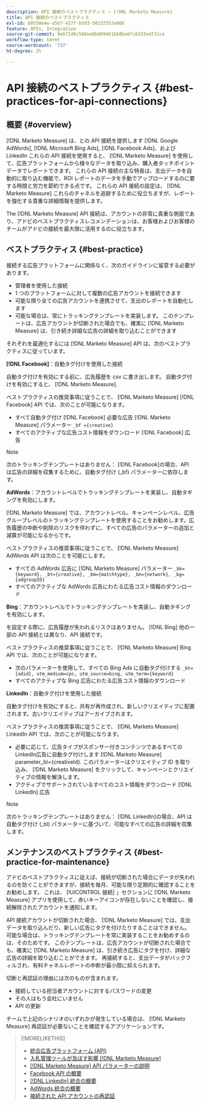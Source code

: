 ```yaml
---
description: API 接続のベストプラクティス — [!DNL Marketo Measure]
title: API 接続のベストプラクティス
exl-id: b8550e4e-a567-427f-b5d3-50232553a066
feature: APIs, Integration
source-git-commit: 9e672d0c568ee0b889461bb8ba6fc6333edf31ce
workflow-type: tm+mt
source-wordcount: '737'
ht-degree: 2%

---
```


# API 接続のベストプラクティス {#best-practices-for-api-connections}

## 概要 {#overview}

[!DNL Marketo Measure] は、との API 接続を提供します [!DNL Google AdWords], [!DNL Microsoft Bing Ads], [!DNL Facebook Ads]、およびLinkedIn これらの API 接続を使用すると、 [!DNL Marketo Measure] を使用して、広告プラットフォームから様々なデータを取り込み、購入者タッチポイントデータでレポートできます。 これらの API 接続の主な特長は、支出データを自動的に取り込む機能で、ROI レポートのデータを手動でアップロードするのに要する時間と労力を節約できる点です。 これらの API 接続の設定は、 [!DNL Marketo Measure] これらのチャネルを追跡するために役立ちますが、レポートを強化する貴重な詳細情報を提供します。

The [!DNL Marketo Measure] API 接続は、アカウントの非常に貴重な側面であり、アドビのベストプラクティスレコメンデーションは、お客様およびお客様のチームがアドビの接続を最大限に活用するのに役立ちます。

## ベストプラクティス {#best-practice}

接続する広告プラットフォームに関係なく、次のガイドラインに留意する必要があります。

* 管理者を使用した接続
* 1 つのプラットフォームに対して複数の広告アカウントを接続できます
* 可能な限り全ての広告アカウントを連携させて、支出のレポートを自動化します
* 可能な場合は、常にトラッキングテンプレートを実装します。 このテンプレートは、広告アカウントが切断された場合でも、確実に [!DNL Marketo Measure] は、引き続き詳細な広告の詳細を取り込むことができます

それぞれを最適化するには [!DNL Marketo Measure] API は、次のベストプラクティスに従っています。

**[!DNL Facebook]**：自動タグ付けを使用した接続

自動タグ付けを有効にする前に、広告履歴を csv に書き出します。 自動タグ付けを有効にすると、 [!DNL Marketo Measure].

ベストプラクティスの推奨事項に従うことで、 [!DNL Marketo Measure] [!DNL Facebook] API では、次のことが可能になります。

* すべて自動タグ付け [!DNL Facebook] 必要な広告 [!DNL Marketo Measure] パラメーター `_bf ={creative}`
* すべてのアクティブな広告コスト情報をダウンロード [!DNL Facebook] 広告

>[!NOTE]
>
>次のトラッキングテンプレートはありません： [!DNL Facebook]の場合、API は広告の詳細を収集するために、自動タグ付け (_bf) パラメーターに依存します。

**AdWords**：アカウントレベルでトラッキングテンプレートを実装し、自動タギングを有効にします。

[!DNL Marketo Measure] では、アカウントレベル、キャンペーンレベル、広告グループレベルのトラッキングテンプレートを使用することをお勧めします。広告履歴の中断や削除のリスクを伴わずに、すべての広告のパラメーターの追加と減算が可能になるからです。

ベストプラクティスの推奨事項に従うことで、 [!DNL Marketo Measure] AdWords API は次のことを可能にします。

* すべての AdWords 広告に [!DNL Marketo Measure] パラメーター `_bk={keyword}, _bt={creative}, _bm={matchtype}, _bn={network}, _bg={adgroupID}`
* すべてのアクティブな AdWords 広告にわたる広告コスト情報のダウンロード

**Bing**：アカウントレベルでトラッキングテンプレートを実装し、自動タギングを有効にします。

を設定する際に、広告履歴が失われるリスクはありません。 [!DNL Bing] 他の一部の API 接続とは異なり、API 接続です。

ベストプラクティスの推奨事項に従うことで、 [!DNL Marketo Measure] Bing API では、次のことが可能になります。
* 次のパラメーターを使用して、すべての Bing Ads に自動タグ付けする `_bt={adid}, utm_medium=cpc, utm_source=bing, utm_term={keyword}`
* すべてのアクティブな Bing 広告にわたる広告コスト情報のダウンロード

**LinkedIn**：自動タグ付けを使用した接続

自動タグ付けを有効にすると、共有が再作成され、新しいクリエイティブに配置されます。古いクリエイティブはアーカイブされます。

ベストプラクティスの推奨事項に従うことで、 [!DNL Marketo Measure] LinkedIn API では、次のことが可能になります。

* 必要に応じて、広告タイプがスポンサー付きコンテンツであるすべてのLinkedIn広告に自動タグ付けします [!DNL Marketo Measure] parameter_bl={creativeId}. このパラメーターはクリエイティブ ID を取り込み、 [!DNL Marketo Measure] をクリックして、キャンペーンとクリエイティブの情報を解決します。
* アクティブでサポートされているすべてのコスト情報をダウンロード [!DNL LinkedIn] 広告

>[!NOTE]
>
>次のトラッキングテンプレートはありません： [!DNL LinkedIn]の場合、API は自動タグ付け (_bl) パラメーターに基づいて、可能なすべての広告の詳細を収集します。

## メンテナンスのベストプラクティス {#best-practice-for-maintenance}

アドビのベストプラクティスに従えば、接続が切断された場合にデータが失われるのを防ぐことができますが、接続を毎月、可能な限り定期的に確認することをお勧めします。 これは、 [!UICONTROL 接続] 」セクションに [!DNL Marketo Measure] アプリを使用して、赤いキーアイコンが存在しないことを確認し、接続解除されたアカウントを通知します。

API 接続アカウントが切断された場合、 [!DNL Marketo Measure] では、支出データを取り込んだり、新しい広告にタグを付けたりすることはできません。 可能な場合は、トラッキングテンプレートを常に実装することをお勧めするのは、そのためです。 このテンプレートは、広告アカウントが切断された場合でも、確実に [!DNL Marketo Measure] は、引き続き広告にタグを付け、詳細な広告の詳細を取り込むことができます。 再接続すると、支出データがバックフィルされ、有料チャネルレポートの中断が最小限に抑えられます。

切断と再認証の理由には次のものが含まれます。

* 接続している担当者アカウントに対するパスワードの変更
* その人はもう会社にいません
* API の更新

チームで上記のシナリオのいずれかが発生している場合は、 [!DNL Marketo Measure] 再認証が必要ないことを確認するアプリケーションです。

>[!MORELIKETHIS]
>
>* [統合広告プラットフォーム (API)](/help/api-connections/utilizing-marketo-measures-api-connections/integrated-ad-platforms.md)
>* [入札管理ツールが及ぼす影響 [!DNL Marketo Measure]](/help/api-connections/utilizing-marketo-measures-api-connections/how-bid-management-tools-affect-marketo-measure.md)
>* [[!DNL Marketo Measure] API パラメーターの説明](/help/api-connections/utilizing-marketo-measures-api-connections/marketo-measure-parameters.md)
>* [Facebook API の概要](/help/api-connections/utilizing-marketo-measures-api-connections/facebook-api.md)
>* [[!DNL LinkedIn] 統合の概要](/help/api-connections/utilizing-marketo-measures-api-connections/linkedin-integration.md)
>* [AdWords 統合の概要](/help/api-connections/utilizing-marketo-measures-api-connections/understanding-marketo-measure-adwords-tagging.md)
>* [接続された API アカウントの再認証](/help/api-connections/utilizing-marketo-measures-api-connections/reauthorizing-connected-accounts.md)
